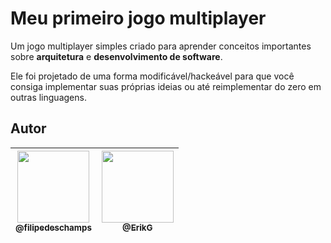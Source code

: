 # Meu primeiro jogo multiplayer
Um jogo multiplayer simples criado para aprender conceitos importantes sobre **arquitetura** e **desenvolvimento de software**.

Ele foi projetado de uma forma modificável/hackeável para que você consiga implementar suas próprias ideias ou até reimplementar do zero em outras linguagens.

## Autor

| [<img src="https://avatars3.githubusercontent.com/u/4248081?s=460&v=4" width=115><br><sub>@filipedeschamps</sub>](https://github.com/filipedeschamps) | [<img src="https://avatars3.githubusercontent.com/u/32306841?s=460?v=4" width=115><br><sub>@ErikG</sub>](https://github.com/Err-G) |
| :---: | :---: |